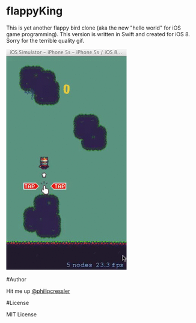 flappyKing
==========


This is yet another flappy bird clone (aka the new "hello world" for iOS game programming). This version is written 
in Swift and created for iOS 8. Sorry for the terrible quality gif. 

![Demo](https://github.com/philipcressler/flappyKing/blob/master/demoflappyKing.gif)


#Author

Hit me up [@philipcressler](https://www.twitter.com/philipcressler)

#License

MIT License

